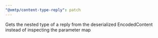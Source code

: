 ```yaml
---
"@xmtp/content-type-reply": patch
---
```


Gets the nested type of a reply from the deserialized EncodedContent instead of inspecting the parameter map
